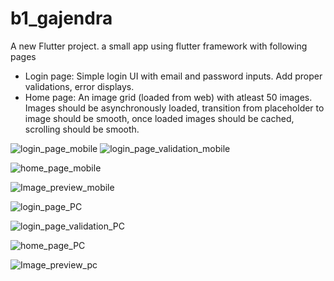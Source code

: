 # b1_gajendra

A new Flutter project.
 a small app using flutter framework with following pages
- Login page: Simple login UI with email and password inputs. Add proper validations, error displays.
- Home page: An image grid (loaded from web) with atleast 50 images. Images should be asynchronously loaded, transition from placeholder to image should be smooth, once loaded images should be cached, scrolling should be smooth.

![login_page_mobile](https://github.com/GajendraShegunashi/FlutterApp/assets/137136170/dfe933d6-9eae-4a29-a124-8b7b937cbf79)       ![login_page_validation_mobile](https://github.com/GajendraShegunashi/FlutterApp/assets/137136170/7b292eab-64ea-4da7-93ba-a8f7766653d0)


![home_page_mobile](https://github.com/GajendraShegunashi/FlutterApp/assets/137136170/51c8f7e5-b65a-4142-9db9-7e5e4fbea1fd)


![Image_preview_mobile](https://github.com/GajendraShegunashi/FlutterApp/assets/137136170/28dc3696-bd71-407d-8542-580eeef63c59)


![login_page_PC](https://github.com/GajendraShegunashi/FlutterApp/assets/137136170/f55f6fa2-4017-415d-9e3a-ad556988bef9)


![login_page_validation_PC](https://github.com/GajendraShegunashi/FlutterApp/assets/137136170/c3120145-627e-424e-b508-20caf2d8befe)


![home_page_PC](https://github.com/GajendraShegunashi/FlutterApp/assets/137136170/b1a2f4c3-aae2-480b-a607-6249034789d0)


![Image_preview_pc](https://github.com/GajendraShegunashi/FlutterApp/assets/137136170/1534d54d-0546-452e-8fab-3d215090dfc6)
